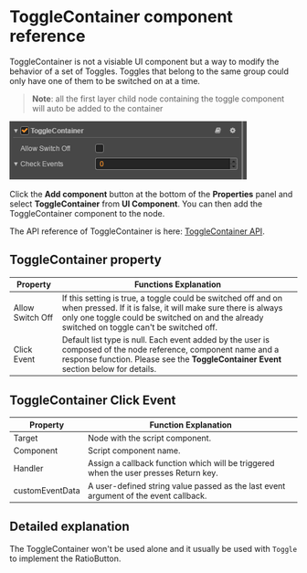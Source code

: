 # ToggleContainer component reference

ToggleContainer is not a visiable UI component but a way to modify the behavior of a set of Toggles. Toggles that belong to the same group could only have one of them to be switched on at a time.

> **Note**: all the first layer child node containing the toggle component will auto be added to the container

![toggle-container](./toggle/toggle-container.png)

Click the **Add component** button at the bottom of the **Properties** panel and select **ToggleContainer** from **UI Component**. You can then add the ToggleContainer component to the node.

The API reference of ToggleContainer is here: [ToggleContainer API](../../../api/en/classes/ToggleContainer.html).

## ToggleContainer property

| Property       |   Functions Explanation
| -------------- | ----------- |
| Allow Switch Off | If this setting is true, a toggle could be switched off and on when pressed. If it is false, it will make sure there is always only one toggle could be switched on and the already switched on toggle can't be switched off. |
| Click Event	   | Default list type is null. Each event added by the user is composed of the node reference, component name and a response function. Please see the **ToggleContainer Event** section below for details. |

## ToggleContainer Click Event

| Property |   Function Explanation
| -------------- | ----------- |
| Target          | Node with the script component.
| Component       | Script component name.
| Handler         | Assign a callback function which will be triggered when the user presses Return key.
| customEventData | A user-defined string value passed as the last event argument of the event callback.

## Detailed explanation

The ToggleContainer won't be used alone and it usually be used with `Toggle` to implement the RatioButton.
